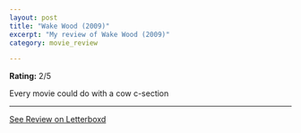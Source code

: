 ```yaml
---
layout: post
title: "Wake Wood (2009)"
excerpt: "My review of Wake Wood (2009)"
category: movie_review

---
```


**Rating:** 2/5

Every movie could do with a cow c-section

<hr>

[See Review on Letterboxd](https://boxd.it/1nOc4T)
